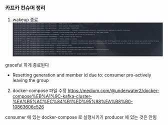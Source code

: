 ### 카프카 컨슈머 정리

1. wakeup 종료
![img.png](img.png)

graceful 하게 종료된다
- Resetting generation and member id due to: consumer pro-actively leaving the group

2. docker-compose 파일 수정
   https://medium.com/@underwater2/docker-compose%EB%A1%9C-kafka-cluster-%EA%B5%AC%EC%84%B1%ED%95%98%EA%B8%B0-10863606c526

consumer 에 있는 docker-compose 로 실행시키기
producer 에 있는 것은 안됨 